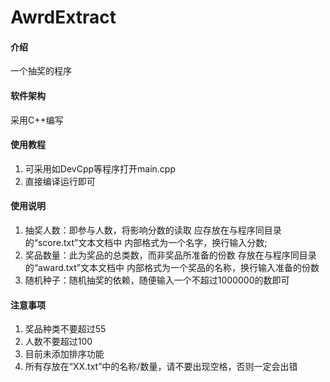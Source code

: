 # AwrdExtract

#### 介绍
一个抽奖的程序

#### 软件架构
采用C++编写


#### 使用教程

1.  可采用如DevCpp等程序打开main.cpp
2.  直接编译运行即可

#### 使用说明

1.  抽奖人数：即参与人数，将影响分数的读取
             应存放在与程序同目录的“score.txt”文本文档中
             内部格式为一个名字，换行输入分数;
2.  奖品数量：此为奖品的总类数，而非奖品所准备的份数
             存放在与程序同目录的“award.txt”文本文档中
             内部格式为一个奖品的名称，换行输入准备的份数
3.  随机种子：随机抽奖的依赖，随便输入一个不超过1000000的数即可

#### 注意事项

1. 奖品种类不要超过55
2. 人数不要超过100
3. 目前未添加排序功能
4. 所有存放在“XX.txt”中的名称/数量，请不要出现空格，否则一定会出错